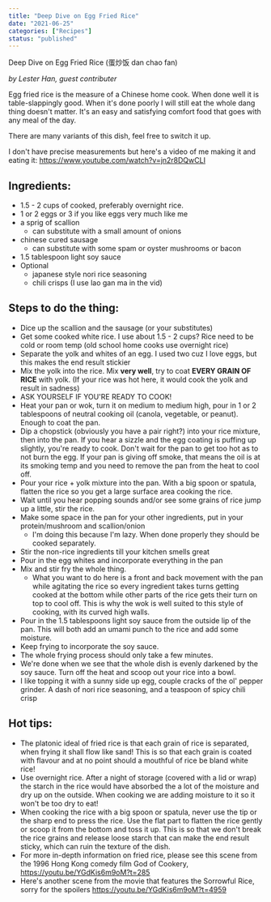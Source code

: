 ```yaml
---
title: "Deep Dive on Egg Fried Rice"
date: "2021-06-25"
categories: ["Recipes"]
status: "published"
---
```


Deep Dive on Egg Fried Rice (蛋炒饭 dan chao fan)

_by Lester Han, guest contributer_

Egg fried rice is the measure of a Chinese home cook. When done well it is table-slappingly good. When it's done poorly I will still eat the whole dang thing doesn't matter. It's an easy and satisfying comfort food that goes with any meal of the day. 

There are many variants of this dish, feel free to switch it up.

I don't have precise measurements but here's a video of me making it and eating it: https://www.youtube.com/watch?v=jn2r8DQwCLI

<!-- excerpt end -->

## Ingredients:
* 1.5 - 2 cups of cooked, preferably overnight rice.
* 1 or 2 eggs or 3 if you like eggs very much like me
* a sprig of scallion
    * can substitute with a small amount of onions
* chinese cured sausage
    * can substitute with some spam or oyster mushrooms or bacon
* 1.5 tablespoon light soy sauce
* Optional
    * japanese style nori rice seasoning
    * chili crisps (I use lao gan ma in the vid)

## Steps to do the thing:
* Dice up the scallion and the sausage (or your substitutes)
* Get some cooked white rice. I use about 1.5 - 2 cups? Rice need to be cold or room temp (old school home cooks use overnight rice)
* Separate the yolk and whites of an egg. I used two cuz I love eggs, but this makes the end result stickier
* Mix the yolk into the rice. Mix **very well**, try to coat **EVERY GRAIN OF RICE** with yolk. (If your rice was hot here, it would cook the yolk and result in sadness)
* ASK YOURSELF IF YOU'RE READY TO COOK!
* Heat your pan or wok, turn it on medium to medium high, pour in 1 or 2 tablespoons of neutral cooking oil (canola, vegetable, or peanut). Enough to coat the pan.
* Dip a chopstick (obviously you have a pair right?) into your rice mixture, then into the pan. If you hear a sizzle and the egg coating is puffing up slightly, you're ready to cook. Don't wait for the pan to get too hot as to not burn the egg. If your pan is giving off smoke, that means the oil is at its smoking temp and you need to remove the pan from the heat to cool off.
* Pour your rice + yolk mixture into the pan. With a big spoon or spatula, flatten the rice so you get a large surface area cooking the rice.
* Wait until you hear popping sounds and/or see some grains of rice jump up a little, stir the rice.
* Make some space in the pan for your other ingredients, put in your protein/mushroom and scallion/onion
    * I'm doing this because I'm lazy. When done properly they should be cooked separately.
* Stir the non-rice ingredients till your kitchen smells great
* Pour in the egg whites and incorporate everything in the pan
* Mix and stir fry the whole thing.
    * What you want to do here is a front and back movement with the pan while agitating the rice so every ingredient takes turns getting cooked at the bottom while other parts of the rice gets their turn on top to cool off. This is why the wok is well suited to this style of cooking, with its curved high walls.
* Pour in the 1.5 tablespoons light soy sauce from the outside lip of the pan. This will both add an umami punch to the rice and add some moisture.
* Keep frying to incorporate the soy sauce. 
* The whole frying process should only take a few minutes.
* We're done when we see that the whole dish is evenly darkened by the soy sauce. Turn off the heat and scoop out your rice into a bowl.
* I like topping it with a sunny side up egg, couple cracks of the ol' pepper grinder. A dash of nori rice seasoning, and a teaspoon of spicy chili crisp

## Hot tips:
* The platonic ideal of fried rice is that each grain of rice is separated, when frying it shall flow like sand! This is so that each grain is coated with flavour and at no point should a mouthful of rice be bland white rice!
* Use overnight rice. After a night of storage (covered with a lid or wrap) the starch in the rice would have absorbed the a lot of the moisture and dry up on the outside. When cooking we are adding moisture to it so it won't be too dry to eat!
* When cooking the rice with a big spoon or spatula, never use the tip or the sharp end to press the rice. Use the flat part to flatten the rice gently or scoop it from the bottom and toss it up. This is so that we don't break the rice grains and release loose starch that can make the end result sticky, which can ruin the texture of the dish.
* For more in-depth information on fried rice, please see this scene from the 1996 Hong Kong comedy film God of Cookery, https://youtu.be/YGdKis6m9oM?t=285
* Here's another scene from the movie that features the Sorrowful Rice, sorry for the spoilers https://youtu.be/YGdKis6m9oM?t=4959